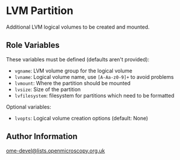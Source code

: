 LVM Partition
=============

Additional LVM logical volumes to be created and mounted.

Role Variables
--------------

These variables must be defined (defaults aren't provided):

- `vgname`: LVM volume group for the logical volume
- `lvname`: Logical volume name, use `[A-Aa-z0-9]+` to avoid problems
- `lvmount`: Where the partition should be mounted
- `lvsize`: Size of the partition
- `lvfilesystem`: filesystem for partitions which need to be formatted

Optional variables:

- `lvopts`: Logical volume creation options (default: None)

Author Information
------------------

ome-devel@lists.openmicroscopy.org.uk

